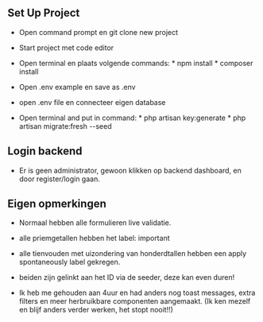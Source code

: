 ## Set Up Project
- Open command prompt en git clone new project

- Start project met code editor

- Open terminal en plaats volgende commands: * npm install * composer install

- Open .env example en save as .env

- open .env file en connecteer eigen database

- Open terminal and put in command: * php artisan key:generate * php artisan migrate:fresh --seed

## Login backend

- Er is geen administrator, gewoon klikken op backend dashboard, en door register/login gaan.

## Eigen opmerkingen

- Normaal hebben alle formulieren live validatie.

- alle priemgetallen hebben het label: important
- alle tienvouden met uizondering van honderdtallen hebben een apply spontaneously label gekregen.
- beiden zijn gelinkt aan het ID via de seeder, deze kan even duren!

- Ik heb me gehouden aan 4uur en had anders nog toast messages, extra filters en meer herbruikbare componenten aangemaakt.
 (Ik ken mezelf en blijf anders verder werken, het stopt nooit!!)
